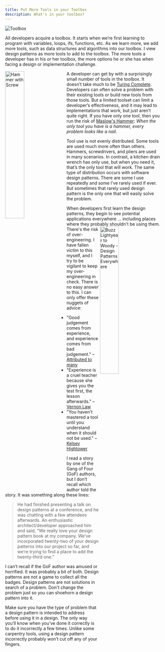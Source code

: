 ```yaml
---
title: Put More Tools in your Toolbox
description: What's in your toolbox?
---
```


![Toolbox](https://s3.us-east-2.amazonaws.com/s3.zerustproducts.com/wp-content/uploads/2022/07/27155548/tool-box-rust-prevention.jpg)

All developers acquire a toolbox. It starts when we’re first learning to program with variables, loops, ifs, functions, etc. As we learn more, we add more tools, such as data structures and algorithms into our toolbox. I view design patterns as more tools to add to the toolbox. The more tools a developer has in his or her toolbox, the more options he or she has when facing a design or implementation challenge.

<img src="https://uploads-ssl.webflow.com/5f4cb16e6037ca7488d2f7d1/60b04328952294001e6711b7_hammer-o-450x351.jpg" alt="Hammer with Screw" width = "35%" align="left" style="padding-right: 20px;">

A developer can get by with a surprisingly small number of tools in the toolbox. It doesn’t take much to be [Turing Complete](https://en.wikipedia.org/wiki/Turing_completeness).
Developers can often solve a problem with their existing tools or build new tools from those tools.
But a limited toolset can limit a developer’s effectiveness, and it may lead to implementations that work, but just aren’t quite right.
If you have only one tool, then you run the risk of [Maslow's Hammer](https://en.wikipedia.org/wiki/Law_of_the_instrument): _When the only tool you have is a hammer, every problem looks like a nail._

Tool use is not evenly distributed. Some tools are used much more often than others. Hammers, screwdrivers, and pliers are used in many scenarios. In contrast, a kitchen drain wrench has only use, but when you need it, that’s the only tool that will work. The same type of distribution occurs with software design patterns. There are some I use repeatedly and some I’ve rarely used if ever. But sometimes that rarely used design pattern is the only one that will easily solve the problem.

When developers first learn the design patterns, they begin to see potential applications everywhere ... including places where they probably shouldn't be using them.
<img src="https://i.imgflip.com/7x8ggo.jpg" alt="Buzz Lightyear to Woody - Design Patterns Everywhere" width = "35%" align="right" style="padding-right: 20px;">
There's the risk of over-engineering. I have fallen victim to this myself, and I try to be vigilant to keep my over-engineering in check.
There is no easy answer to this. I can only offer these nuggets of advice:
* "Good judgement comes from experience, and experience comes from bad judgement." – [Attributed to many](https://quoteinvestigator.com/2017/02/23/judgment/)
* "Experience is a cruel teacher because she gives you the test first, the lesson afterwards." – [Vernon Law](https://www.brainyquote.com/quotes/vernon_law_115255)
* "You haven't mastered a tool until you understand when it should not be used." –  [Kelsey Hightower](https://twitter.com/kelseyhightower/status/963428093292457984)

I read a story by one of the Gang of Four (GoF) authors, but I don’t recall which author told the story. It was something along these lines:

>He had finished presenting a talk on design patterns at a conference, and he was chatting with a few attendees afterwards. An enthusiastic architect/developer approached him and said, “We really love your design pattern book at my company. We’ve incorporated twenty-two of your design patterns into our project so far, and we’re trying to find a place to add the twenty-third one.” 

I can’t recall if the GoF author was amused or horrified. It was probably a bit of both. Design patterns are not a game to collect all the badges. Design patterns are not solutions in search of a problem. Don't change the problem just so you can shoehorn a design pattern into it.

Make sure you have the type of problem that a design pattern is intended to address before using it in a design. The only way you’ll know when you’ve done it correctly is to do it incorrectly a few times. Unlike some carpentry tools, using a design pattern incorrectly probably won’t cut off any of your fingers.
